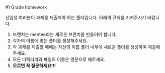 #1 Grade homework

신입생 여러분이 과제를 제출해야 하는 폴더입니다.
아래의 규칙을 지켜주시기 바랍니다.

1. 브랜치는 mentee라는 새로운 브랜치를 만들어야 합니다.
2. 각자의 이름에 맞는 폴더를 생성해주세요.
3. 각 과제를 제출할 때에는 자신의 이름 폴더 내부에 새로운 폴더를 생성하여 제출해주세요.
4. 모든 디렉터리와 파일의 이름은 영문으로 해주세요.
5. **모르면 꼭 질문하세요!!!**

